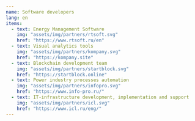 ```yaml
---
name: Software developers
lang: en
items:
  - text: Energy Management Software
    img: "assets/img/partners/rtsoft.svg"
    href: "https://www.rtsoft.ru/en"
  - text: Visual analytics tools
    img: "assets/img/partners/kompany.svg"
    href: "https://kompany.site"
  - text: Blockchain development team
    img: "assets/img/partners/startblock.svg"
    href: "https://startblock.online"
  - text: Power industry processes automation
    img: "assets/img/partners/infopro.svg"
    href: "https://www.info-pro.ru/"
  - text: IT-infrastructure development, implementation and support
    img: "assets/img/partners/icl.svg"
    href: "https://www.icl.ru/eng/"
---
```

